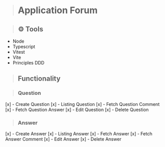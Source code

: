 > # Application Forum 

> ## ⚙ Tools 

- Node
- Typescript
- Vitest
- Vite
- Principles DDD 

> ## Functionality 

> ### Question
[x] - Create Question
[x] - Listing Question
[x] - Fetch Question Comment
[x] - Fetch Question Answer
[x] - Edit Question
[x] - Delete Question

> ### Answer
[x] - Create Answer
[x] - Listing Answer
[x] - Fetch Answer
[x] - Fetch Answer Comment
[x] - Edit Answer
[x] - Delete Answer
